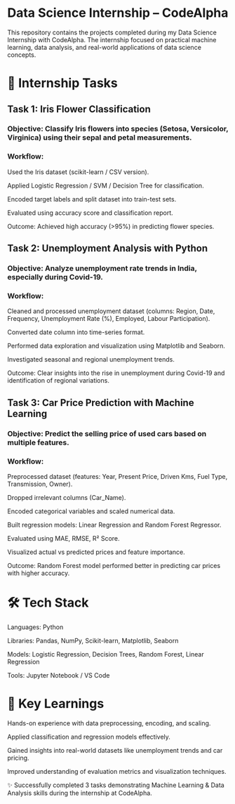 # Data Science Internship – CodeAlpha

This repository contains the projects completed during my Data Science Internship with CodeAlpha.
The internship focused on practical machine learning, data analysis, and real-world applications of data science concepts.

# 🚀 Internship Tasks
## Task 1: Iris Flower Classification

### Objective: Classify Iris flowers into species (Setosa, Versicolor, Virginica) using their sepal and petal measurements.

### Workflow:

Used the Iris dataset (scikit-learn / CSV version).

Applied Logistic Regression / SVM / Decision Tree for classification.

Encoded target labels and split dataset into train-test sets.

Evaluated using accuracy score and classification report.

Outcome: Achieved high accuracy (>95%) in predicting flower species.

## Task 2: Unemployment Analysis with Python

### Objective: Analyze unemployment rate trends in India, especially during Covid-19.

### Workflow:

Cleaned and processed unemployment dataset (columns: Region, Date, Frequency, Unemployment Rate (%), Employed, Labour Participation).

Converted date column into time-series format.

Performed data exploration and visualization using Matplotlib and Seaborn.

Investigated seasonal and regional unemployment trends.

Outcome: Clear insights into the rise in unemployment during Covid-19 and identification of regional variations.

## Task 3: Car Price Prediction with Machine Learning

### Objective: Predict the selling price of used cars based on multiple features.

### Workflow:

Preprocessed dataset (features: Year, Present Price, Driven Kms, Fuel Type, Transmission, Owner).

Dropped irrelevant columns (Car_Name).

Encoded categorical variables and scaled numerical data.

Built regression models: Linear Regression and Random Forest Regressor.

Evaluated using MAE, RMSE, R² Score.

Visualized actual vs predicted prices and feature importance.

Outcome: Random Forest model performed better in predicting car prices with higher accuracy.

# 🛠️ Tech Stack

Languages: Python

Libraries: Pandas, NumPy, Scikit-learn, Matplotlib, Seaborn

Models: Logistic Regression, Decision Trees, Random Forest, Linear Regression

Tools: Jupyter Notebook / VS Code

# 📌 Key Learnings

Hands-on experience with data preprocessing, encoding, and scaling.

Applied classification and regression models effectively.

Gained insights into real-world datasets like unemployment trends and car pricing.

Improved understanding of evaluation metrics and visualization techniques.




✨ Successfully completed 3 tasks demonstrating Machine Learning & Data Analysis skills during the internship at CodeAlpha.

